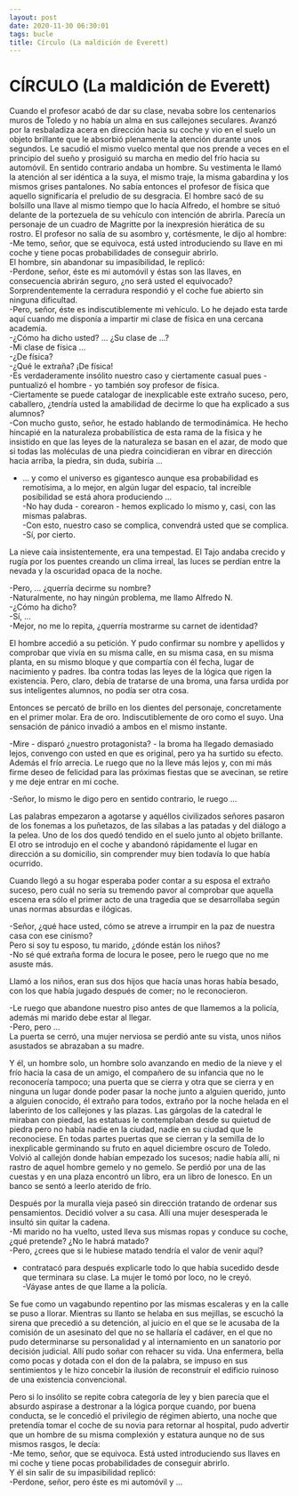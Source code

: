 ```yaml
---
layout: post
date: 2020-11-30 06:30:01
tags: bucle
title: Círculo (La maldición de Everett)
---
```

# CÍRCULO (La maldición de Everett)

   Cuando el profesor acabó de dar su clase, nevaba sobre los centenarios
   muros de Toledo y no había un alma en sus callejones seculares. Avanzó
   por la resbaladiza acera en dirección hacia su coche y vio en el suelo
   un objeto brillante que le absorbió plenamente la atención durante unos
   segundos. Le sacudió el mismo vuelco mental que nos prende a veces en
   el principio del sueño y prosiguió su marcha en medio del frío hacia su
   automóvil. En sentido contrario andaba un hombre. Su vestimenta le
   llamó la atención al ser idéntica a la suya, el mismo traje, la misma
   gabardina y los mismos grises pantalones. No sabía entonces el profesor
   de física que aquello significaría el preludio de su desgracia. El
   hombre sacó de su bolsillo una llave al mismo tiempo que lo hacía
   Alfredo, el hombre se situó delante de la portezuela de su vehículo con
   intención de abrirla. Parecía un personaje de un cuadro de Magritte por
   la inexpresión hierática de su rostro. El profesor no salía de su
   asombro y, cortésmente, le dijo al hombre:  
   -Me temo, señor, que se equivoca, está usted introduciendo su llave en
   mi coche y tiene pocas probabilidades de conseguir abrirlo.  
   El hombre, sin abandonar su impasibilidad, le replicó:  
   -Perdone, señor, éste es mi automóvil y éstas son las llaves, en
   consecuencia abrirán seguro, ¿no será usted el equivocado?  
   Sorprendentemente la cerradura respondió y el coche fue abierto sin
   ninguna dificultad.  
   -Pero, señor, éste es indiscutiblemente mi vehículo. Lo he dejado esta
   tarde aquí cuando me disponía a impartir mi clase de física en una
   cercana academia.  
   -¿Cómo ha dicho usted? ... ¿Su clase de ...?  
   -Mi clase de física ...  
   -¿De física?  
   -¿Qué le extraña? ¡De física!  
   -Es verdaderamente insólito nuestro caso y ciertamente casual pues -
   puntualizó el hombre - yo también soy profesor de física.  
   -Ciertamente se puede catalogar de inexplicable este extraño suceso,
   pero, caballero, ¿tendría usted la amabilidad de decirme lo que ha
   explicado a sus alumnos?  
   -Con mucho gusto, señor, he estado hablando de termodinámica. He hecho
   hincapié en la naturaleza probabilística de esta rama de la física y he
   insistido en que las leyes de la naturaleza se basan en el azar, de
   modo que si todas las moléculas de una piedra coincidieran en vibrar en
   dirección hacia arriba, la piedra, sin duda, subiría ...  
   - ... y como el universo es gigantesco aunque esa probabilidad es
   remotísima, a lo mejor, en algún lugar del espacio, tal increíble
   posibilidad se está ahora produciendo ...  
   -No hay duda - corearon - hemos explicado lo mismo y, casi, con las
   mismas palabras.  
   -Con esto, nuestro caso se complica, convendrá usted que se complica.  
   -Sí, por cierto.
   
   La nieve caía insistentemente, era una tempestad. El Tajo andaba
   crecido y rugía por los puentes creando un clima irreal, las luces se
   perdían entre la nevada y la oscuridad opaca de la noche.
   
   -Pero, ... ¿querría decirme su nombre?  
   -Naturalmente, no hay ningún problema, me llamo Alfredo N.  
   -¿Cómo ha dicho?  
   -Sí, ...  
   -Mejor, no me lo repita, ¿querría mostrarme su carnet de identidad?
   
   El hombre accedió a su petición. Y pudo confirmar su nombre y apellidos
   y comprobar que vivía en su misma calle, en su misma casa, en su misma
   planta, en su mismo bloque y que compartía con él fecha, lugar de
   nacimiento y padres. Iba contra todas las leyes de la lógica que rigen
   la existencia. Pero, claro, debía de tratarse de una broma, una farsa
   urdida por sus inteligentes alumnos, no podía ser otra cosa.
   
   Entonces se percató de brillo en los dientes del personaje,
   concretamente en el primer molar. Era de oro. Indiscutiblemente de oro
   como el suyo. Una sensación de pánico invadió a ambos en el mismo
   instante.
   
   -Mire - disparó ¿nuestro protagonista? - la broma ha llegado demasiado
   lejos, convengo con usted en que es original, pero ya ha surtido su
   efecto. Además el frío arrecia. Le ruego que no la lleve más lejos y,
   con mi más firme deseo de felicidad para las próximas fiestas que se
   avecinan, se retire y me deje entrar en mi coche.
   
   -Señor, lo mismo le digo pero en sentido contrario, le ruego ...
   
   Las palabras empezaron a agotarse y aquéllos civilizados señores
   pasaron de los fonemas a los puñetazos, de las sílabas a las patadas y
   del diálogo a la pelea. Uno de los dos quedó tendido en el suelo junto
   al objeto brillante. El otro se introdujo en el coche y abandonó
   rápidamente el lugar en dirección a su domicilio, sin comprender muy
   bien todavía lo que había ocurrido.
   
   Cuando llegó a su hogar esperaba poder contar a su esposa el extraño
   suceso, pero cuál no sería su tremendo pavor al comprobar que aquella
   escena era sólo el primer acto de una tragedia que se desarrollaba
   según unas normas absurdas e ilógicas.
   
   -Señor, ¿qué hace usted, cómo se atreve a irrumpir en la paz de nuestra
   casa con ese cinismo?  
   Pero si soy tu esposo, tu marido, ¿dónde están los niños?  
   -No sé qué extraña forma de locura le posee, pero le ruego que no me
   asuste más.
   
   Llamó a los niños, eran sus dos hijos que hacía unas horas había
   besado, con los que había jugado después de comer; no le reconocieron.
   
   -Le ruego que abandone nuestro piso antes de que llamemos a la policía,
   además mi marido debe estar al llegar.  
   -Pero, pero ...  
   La puerta se cerró, una mujer nerviosa se perdió ante su vista, unos
   niños asustados se abrazaban a su madre.
   
   Y él, un hombre solo, un hombre solo avanzando en medio de la nieve y
   el frío hacia la casa de un amigo, el compañero de su infancia que no
   le reconocería tampoco; una puerta que se cierra y otra que se cierra y
   en ninguna un lugar donde poder pasar la noche junto a alguien querido,
   junto a alguien conocido, él extraño para todos, extraño por la noche
   helada en el laberinto de los callejones y las plazas. Las gárgolas de
   la catedral le miraban con piedad, las estatuas le contemplaban desde
   su quietud de piedra pero no había nadie en la ciudad, nadie en su
   ciudad que le reconociese. En todas partes puertas que se cierran y la
   semilla de lo inexplicable germinando su fruto en aquel diciembre
   oscuro de Toledo. Volvió al callejón donde habían empezado los sucesos;
   nadie había allí, ni rastro de aquel hombre gemelo y no gemelo. Se
   perdió por una de las cuestas y en una plaza encontró un libro, era un
   libro de Ionesco. En un banco se sentó a leerlo aterido de frío.
   
   Después por la muralla vieja paseó sin dirección tratando de ordenar
   sus pensamientos. Decidió volver a su casa. Allí una mujer desesperada
   le insultó sin quitar la cadena.  
   -Mi marido no ha vuelto, usted lleva sus mismas ropas y conduce su
   coche, ¿qué pretende? ¿No le habrá matado?  
   -Pero, ¿crees que si le hubiese matado tendría el valor de venir aquí?
   - contratacó para después explicarle todo lo que había sucedido desde
   que terminara su clase. La mujer le tomó por loco, no le creyó.  
   -Váyase antes de que llame a la policía.
   
   Se fue como un vagabundo repentino por las mismas escaleras y en la
   calle se puso a llorar. Mientras su llanto se helaba en sus mejillas,
   se escuchó la sirena que precedió a su detención, al juicio en el que
   se le acusaba de la comisión de un asesinato del que no se hallaría el
   cadáver, en el que no pudo determinarse su personalidad y al
   internamiento en un sanatorio por decisión judicial. Allí pudo soñar
   con rehacer su vida. Una enfermera, bella como pocas y dotada con el
   don de la palabra, se impuso en sus sentimientos y le hizo concebir la
   ilusión de reconstruir el edificio ruinoso de una existencia
   convencional.
   
   Pero si lo insólito se repite cobra categoría de ley y bien parecía que
   el absurdo aspirase a destronar a la lógica porque cuando, por buena
   conducta, se le concedió el privilegio de régimen abierto, una noche
   que pretendía tomar el coche de su novia para retornar al hospital,
   pudo advertir que un hombre de su misma complexión y estatura aunque no
   de sus mismos rasgos, le decía:  
   -Me temo, señor, que se equivoca. Está usted introduciendo sus llaves en
   mi coche y tiene pocas probabilidades de conseguir abrirlo.  
   Y él sin salir de su impasibilidad replicó:  
   -Perdone, señor, pero éste es mi automóvil y ...
